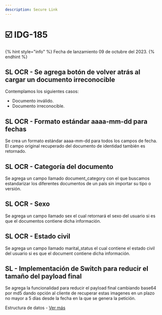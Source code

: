 ```yaml
---
description: Secure Link
---
```


# ☑️ IDG-185

{% hint style="info" %}
Fecha de lanzamiento 09 de octubre del 2023.
{% endhint %}

## SL OCR - Se agrega botón de volver atrás al cargar un documento irreconocible

Contemplamos los siguientes casos:

* Documento inválido.
* Documento irreconocible.

## SL OCR - Formato estándar aaaa-mm-dd para fechas

Se crea un formato estándar aaaa-mm-dd para todos los campos de fecha. El campo original recuperado del documento de identidad también es retornado.

## SL OCR - Categoría del documento

Se agrega un campo llamado document\_category con el que buscamos estandarizar los diferentes documentos de un país sin importar su tipo o versión.

## SL OCR - Sexo

Se agrega un campo llamado sex el cual retornará el sexo del usuario si es que el documentos contiene dicha información.

## SL OCR - Estado civil

Se agrega un campo llamado marital\_status el cual contiene el estado civil del usuario si es que el document contiene dicha información.

## SL - Implementación de Switch para reducir el tamaño del payload final

Se agrega la funcionalidad para reducir el payload final cambiando base64 por md5 dando opción al cliente de recuperar estas imagenes en un plazo no mayor a 5 días desde la fecha en la que se genera la petición.

Estructura de datos - [Ver más](https://global-bridge-connections-paragu.gitbook.io/dashboard-kyc/base-de-conocimientos/que-datos-retorna-el-servicio-de-secure-link)
